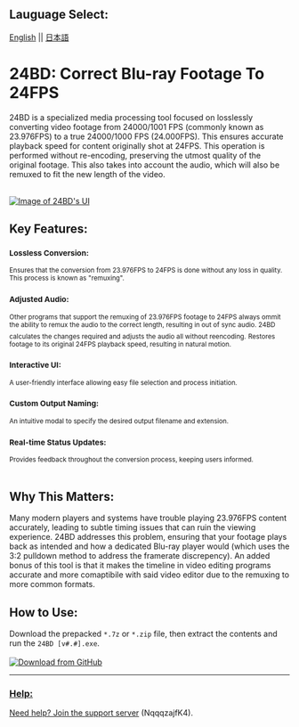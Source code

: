 ## Lauguage Select:
[English](https://github.com/Knewest/24BD/blob/main/README.md) || [日本語](https://github.com/Knewest/24BD/blob/main/README_JP.md)

# 24BD: Correct Blu-ray Footage To 24FPS

24BD is a specialized media processing tool focused on losslessly converting video footage from 24000/1001 FPS (commonly known as 23.976FPS) to a true 24000/1000 FPS (24.000FPS). This ensures accurate playback speed for content originally shot at 24FPS. This operation is performed without re-encoding, preserving the utmost quality of the original footage. This also takes into account the audio, which will also be remuxed to fit the new length of the video.

<br><a href="https://cdn.discordapp.com/attachments/753561208073879642/1138962607278137384/qQMRYNFXfB_v2.avif">
  <img src="https://cdn.discordapp.com/attachments/753561208073879642/1138962607278137384/qQMRYNFXfB_v2.avif" alt="Image of 24BD's UI" style="cursor:pointer;"/>
</a><br>
## Key Features:

### **<sub>Lossless Conversion:</sub>**
<sub>Ensures that the conversion from 23.976FPS to 24FPS is done without any loss in quality. This process is known as "remuxing".</sub>
### **<sub>Adjusted Audio:</sub>**
<sub>Other programs that support the remuxing of 23.976FPS footage to 24FPS always ommit the ability to remux the audio to the correct length, resulting in out of sync audio. 24BD calculates the changes required and adjusts the audio all without reencoding.</sub>
<sub>Restores footage to its original 24FPS playback speed, resulting in natural motion.</sub>
### **<sub>Interactive UI:</sub>**
<sub>A user-friendly interface allowing easy file selection and process initiation.</sub>
### **<sub>Custom Output Naming:</sub>**
<sub>An intuitive modal to specify the desired output filename and extension.</sub>
### **<sub>Real-time Status Updates:</sub>**
<sub>Provides feedback throughout the conversion process, keeping users informed.</sub><br><br>

## Why This Matters:

Many modern players and systems have trouble playing 23.976FPS content accurately, leading to subtle timing issues that can ruin the viewing experience. 24BD addresses this problem, ensuring that your footage plays back as intended and how a dedicated Blu-ray player would (which uses the 3:2 pulldown method to address the framerate discrepency). An added bonus of this tool is that it makes the timeline in video editing programs accurate and more comaptibile with said video editor due to the remuxing to more common formats.

## How to Use:

Download the prepacked `*.7z` or `*.zip` file, then extract the contents and run the `24BD [v#.#].exe`.
<br><br><a href="https://github.com/Knewest/24BD/releases">
  <img src="https://cdn.discordapp.com/attachments/753561208073879642/1110739988712271873/DownloadButtonFromGithub.webp" alt="Download from GitHub" style="cursor:pointer;"/>

----------------------------------------------------

### Help:
Need help? Join the [support server](https://discord.gg/NqqqzajfK4) (NqqqzajfK4).
